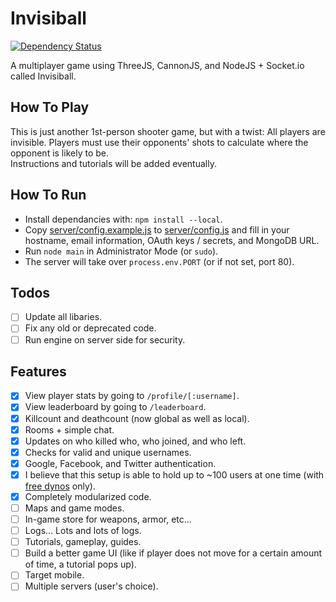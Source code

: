 # Invisiball
[![Dependency Status](https://img.shields.io/david/Invisiball/Invisiball.svg)](https://david-dm.org/Invisiball/Invisiball)

A multiplayer game using ThreeJS, CannonJS, and NodeJS + Socket.io called Invisiball.

## How To Play
This is just another 1st-person shooter game, but with a twist: All players are invisible. Players must use their opponents' shots to calculate where the opponent is likely to be.
<br>
Instructions and tutorials will be added eventually.

## How To Run
+ Install dependancies with: `npm install --local`.
+ Copy [server/config.example.js](./server/config.example.js) to [server/config.js](./server/config.js) and fill in your hostname, email information, OAuth keys / secrets, and MongoDB URL.
+ Run `node main` in Administrator Mode (or `sudo`).
+ The server will take over `process.env.PORT` (or if not set, port 80).

## Todos
+ [ ] Update all libaries.
+ [ ] Fix any old or deprecated code.
+ [ ] Run engine on server side for security.

## Features
+ [X] View player stats by going to `/profile/[:username]`.
+ [X] View leaderboard by going to `/leaderboard`.
+ [X] Killcount and deathcount (now global as well as local).
+ [X] Rooms + simple chat.
+ [X] Updates on who killed who, who joined, and who left.
+ [X] Checks for valid and unique usernames.
+ [X] Google, Facebook, and Twitter authentication.
+ [X] I believe that this setup is able to hold up to ~100 users at one time (with [free dynos](https://www.heroku.com/pricing) only).
+ [X] Completely modularized code.
+ [ ] Maps and game modes.
+ [ ] In-game store for weapons, armor, etc...
+ [ ] Logs... Lots and lots of logs.
+ [ ] Tutorials, gameplay, guides.
+ [ ] Build a better game UI (like if player does not move for a certain amount of time, a tutorial pops up).
+ [ ] Target mobile.
+ [ ] Multiple servers (user's choice).
